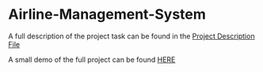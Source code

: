 # Airline-Management-System
A full description of the project task can be found in the [Project Description File](Project_Description.pdf)

A small demo of the full project can be found [HERE]("./DEMO.mp4")
